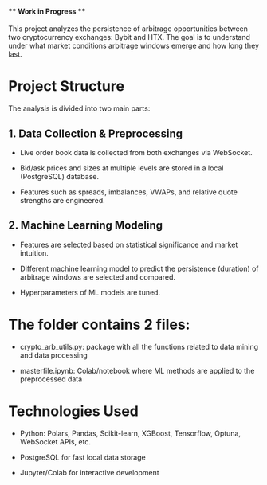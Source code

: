 #### ** Work in Progress **

This project analyzes the persistence of arbitrage opportunities between two cryptocurrency exchanges: Bybit and HTX. The goal is to understand under what market conditions arbitrage windows emerge and how long they last.

# Project Structure
The analysis is divided into two main parts:

## 1. Data Collection & Preprocessing

- Live order book data is collected from both exchanges via WebSocket.

- Bid/ask prices and sizes at multiple levels are stored in a local (PostgreSQL) database.

- Features such as spreads, imbalances, VWAPs, and relative quote strengths are engineered.

## 2. Machine Learning Modeling

- Features are selected based on statistical significance and market intuition. 

- Different machine learning model to predict the persistence (duration) of arbitrage windows are selected and compared.

- Hyperparameters of ML models are tuned.

# The folder contains 2 files: 

- crypto_arb_utils.py: package with all the functions related to data mining and data processing

- masterfile.ipynb: Colab/notebook where ML methods are applied to the preprocessed data

# Technologies Used
- Python: Polars, Pandas, Scikit-learn, XGBoost, Tensorflow, Optuna, WebSocket APIs, etc.

- PostgreSQL for fast local data storage

- Jupyter/Colab for interactive development
